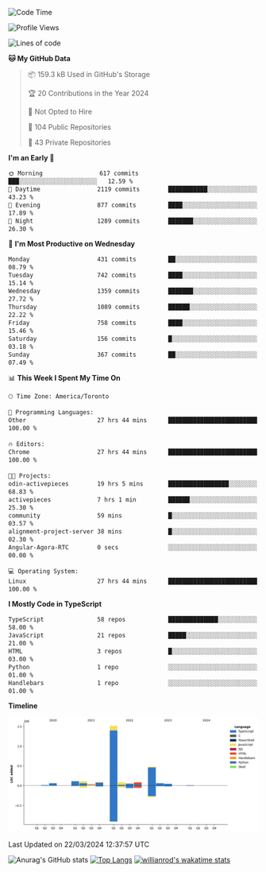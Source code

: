 <!--START_SECTION:waka-->
![Code Time](http://img.shields.io/badge/Code%20Time-1%2C333%20hrs%2016%20mins-blue)

![Profile Views](http://img.shields.io/badge/Profile%20Views-0-blue)

![Lines of code](https://img.shields.io/badge/From%20Hello%20World%20I%27ve%20Written-2.7%20million%20lines%20of%20code-blue)

**🐱 My GitHub Data** 

> 📦 159.3 kB Used in GitHub's Storage 
 > 
> 🏆 20 Contributions in the Year 2024
 > 
> 🚫 Not Opted to Hire
 > 
> 📜 104 Public Repositories 
 > 
> 🔑 43 Private Repositories 
 > 
**I'm an Early 🐤** 

```text
🌞 Morning                617 commits         ███░░░░░░░░░░░░░░░░░░░░░░   12.59 % 
🌆 Daytime                2119 commits        ███████████░░░░░░░░░░░░░░   43.23 % 
🌃 Evening                877 commits         ████░░░░░░░░░░░░░░░░░░░░░   17.89 % 
🌙 Night                  1289 commits        ███████░░░░░░░░░░░░░░░░░░   26.30 % 
```
📅 **I'm Most Productive on Wednesday** 

```text
Monday                   431 commits         ██░░░░░░░░░░░░░░░░░░░░░░░   08.79 % 
Tuesday                  742 commits         ████░░░░░░░░░░░░░░░░░░░░░   15.14 % 
Wednesday                1359 commits        ███████░░░░░░░░░░░░░░░░░░   27.72 % 
Thursday                 1089 commits        ██████░░░░░░░░░░░░░░░░░░░   22.22 % 
Friday                   758 commits         ████░░░░░░░░░░░░░░░░░░░░░   15.46 % 
Saturday                 156 commits         █░░░░░░░░░░░░░░░░░░░░░░░░   03.18 % 
Sunday                   367 commits         ██░░░░░░░░░░░░░░░░░░░░░░░   07.49 % 
```


📊 **This Week I Spent My Time On** 

```text
🕑︎ Time Zone: America/Toronto

💬 Programming Languages: 
Other                    27 hrs 44 mins      █████████████████████████   100.00 % 

🔥 Editors: 
Chrome                   27 hrs 44 mins      █████████████████████████   100.00 % 

🐱‍💻 Projects: 
odin-activepieces        19 hrs 5 mins       █████████████████░░░░░░░░   68.83 % 
activepieces             7 hrs 1 min         ██████░░░░░░░░░░░░░░░░░░░   25.30 % 
community                59 mins             █░░░░░░░░░░░░░░░░░░░░░░░░   03.57 % 
alignment-project-server 38 mins             █░░░░░░░░░░░░░░░░░░░░░░░░   02.30 % 
Angular-Agora-RTC        0 secs              ░░░░░░░░░░░░░░░░░░░░░░░░░   00.00 % 

💻 Operating System: 
Linux                    27 hrs 44 mins      █████████████████████████   100.00 % 
```

**I Mostly Code in TypeScript** 

```text
TypeScript               58 repos            ██████████████░░░░░░░░░░░   58.00 % 
JavaScript               21 repos            █████░░░░░░░░░░░░░░░░░░░░   21.00 % 
HTML                     3 repos             █░░░░░░░░░░░░░░░░░░░░░░░░   03.00 % 
Python                   1 repo              ░░░░░░░░░░░░░░░░░░░░░░░░░   01.00 % 
Handlebars               1 repo              ░░░░░░░░░░░░░░░░░░░░░░░░░   01.00 % 
```



**Timeline**

![Lines of Code chart](https://raw.githubusercontent.com/wise-introvert/wise-introvert/master/assets/bar_graph.png)


 Last Updated on 22/03/2024 12:37:57 UTC
<!--END_SECTION:waka-->

![Anurag's GitHub stats](https://github-readme-stats.vercel.app/api?username=wise-introvert&count_private=true&show_icons=true)
[![Top Langs](https://github-readme-stats.vercel.app/api/top-langs/?username=wise-introvert&langs_count=10)](https://github.com/anuraghazra/github-readme-stats)
[![willianrod's wakatime stats](https://github-readme-stats.vercel.app/api/wakatime?username=wiseintrovert)](https://github.com/anuraghazra/github-readme-stats)
